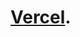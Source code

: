 # [Vercel]([https://github.com/facebook/create-react-app](https://todolist-frontend-ashen-theta.vercel.app/)).
